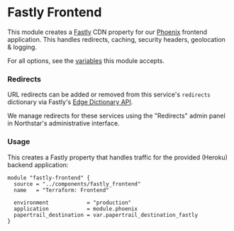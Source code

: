 # Fastly Frontend

This module creates a [Fastly](http://fastly.com) CDN property for our [Phoenix](https://github.com/DoSomething/phoenix-next) frontend application. This handles redirects, caching, security headers, geolocation & logging.

For all options, see the [variables](https://github.com/DoSomething/infrastructure/blob/main/components/fastly_frontend/variables.tf) this module accepts.

### Redirects

URL redirects can be added or removed from this service's `redirects` dictionary via Fastly's [Edge Dictionary API](https://docs.fastly.com/en/guides/working-with-dictionaries-using-the-api).

We manage redirects for these services using the "Redirects" admin panel in Northstar's administrative interface.

### Usage

This creates a Fastly property that handles traffic for the provided (Heroku) backend application:

```hcl
module "fastly-frontend" {
  source = "../components/fastly_frontend"
  name   = "Terraform: Frontend"

  environment            = "production"
  application            = module.phoenix
  papertrail_destination = var.papertrail_destination_fastly
}
```
